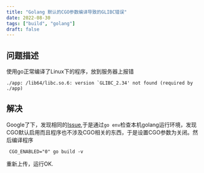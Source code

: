 ```yaml
---
title: "Golang 默认的CGO参数编译导致的GLIBC错误"
date: 2022-08-30
tags: ["build", "golang"]
draft: false
---
```

## 问题描述
使用go正常编译了Linux下的程序，放到服务器上报错
```
./app: /lib64/libc.so.6: version `GLIBC_2.34' not found (required by ./app)
```

## 解决

Google了下，发现相同的[Issue](https://github.com/aws/aws-lambda-go/issues/340),于是通过`go env`检查本机golang运行环境，发现CGO默认启用而且程序也不涉及CGO相关的东西，于是设置CGO参数为关闭。然后编译程序

` CGO_ENABLED="0" go build -v`

重新上传，运行OK.

